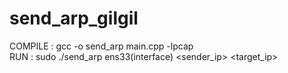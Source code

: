 # send_arp_gilgil

COMPILE : gcc -o send_arp main.cpp -lpcap <br>
RUN : sudo ./send_arp ens33(interface) <sender_ip> <target_ip>
